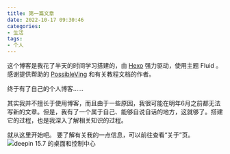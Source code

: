 ```yaml
---
title: 第一篇文章
date: 2022-10-17 09:30:46
categories:
- 生活
tags: 
- 个人
---
```

这个博客是我花了半天的时间学习搭建的，由 [Hexo](https://hexo.io/zh-cn/) 强力驱动，使用主题 Fluid 。感谢提供帮助的 [PossibleVing](https://www.possibleving.top/) 和有关教程文档的作者。

终于有了自己的个人博客……<!--more-->

其实我并不擅长于使用博客，而且由于一些原因，我很可能在明年6月之前都无法写新的文章。但是，我有了一个属于自己、能够自说自话的地方，这就够了。搭建它的过程，也是我深入了解相关知识的过程。

就从这里开始吧。
要了解有关我的一点信息，可以前往查看“关于”页。
![deepin 15.7 的桌面和控制中心](https://storage.deepin.org/thread/202210170931412490_深度截图_20220520085903.png)
